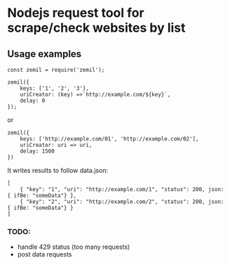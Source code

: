 # Nodejs request tool for scrape/check websites by list

## Usage examples

```
const zemil = require('zemil');

zemil({
    keys: ['1', '2', '3'],
    uriCreator: (key) =>`http://example.com/${key}`,
    delay: 0
});
```

or

```
zemil({
    keys: ['http://example.com/01', 'http://example.com/02'],
    uriCreator: uri => uri,
    delay: 1500
})
```

It writes results to follow data.json:

```
[
    { "key": "1", "uri": "http://example.com/1", "status": 200, json: { ifBe: "someData"} },
    { "key": "2", "uri": "http://example.com/2", "status": 200, json: { ifBe: "someData"} }
]
```

### TODO:

-   handle 429 status (too many requests)
-   post data requests
